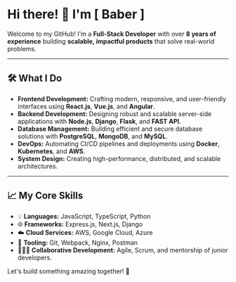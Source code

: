 # Hi there! 👋 I'm [ Baber ]

Welcome to my GitHub! I'm a **Full-Stack Developer** with over **8 years of experience** building **scalable, impactful products** that solve real-world problems.

---

## 🛠️ **What I Do**
- **Frontend Development:** Crafting modern, responsive, and user-friendly interfaces using **React.js**, **Vue.js**, and **Angular**.
- **Backend Development:** Designing robust and scalable server-side applications with **Node.js**, **Django**, **Flask**, and **FAST API**.
- **Database Management:** Building efficient and secure database solutions with **PostgreSQL**, **MongoDB**, and **MySQL**.
- **DevOps:** Automating CI/CD pipelines and deployments using **Docker**, **Kubernetes**, and **AWS**.
- **System Design:** Creating high-performance, distributed, and scalable architectures.

---

## 📈 **My Core Skills**
- 💡 **Languages:** JavaScript, TypeScript, Python
- 🌐 **Frameworks:** Express.js, Next.js, Django
- ☁️ **Cloud Services:** AWS, Google Cloud, Azure  
- 🔧 **Tooling:** Git, Webpack, Nginx, Postman  
- 🧑‍🤝‍🧑 **Collaborative Development:** Agile, Scrum, and mentorship of junior developers.

Let's build something amazing together! 🚀  
